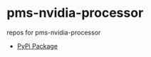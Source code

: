 # pms-nvidia-processor

repos for pms-nvidia-processor

- [PyPi Package](https://pypi.org/project/pms-nvidia-processor/)

